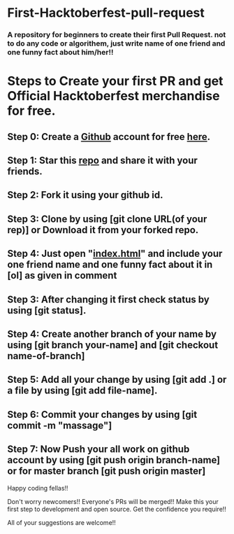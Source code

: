 # First-Hacktoberfest-pull-request

### A repository for beginners to create their first Pull Request. not to do any code or algorithem, just write name of one friend and one funny fact about him/her!! 

# Steps to Create your first PR and get Official Hacktoberfest merchandise for free.
## Step 0: Create a [Github](https://github.com/) account for free [here](https://github.com/).
## Step 1: Star this [repo](https://github.com/Leo5661/first-Hacktoberfest-pull-request) and share it with your friends.
## Step 2: Fork it using your github id.
## Step 3: Clone by using [git clone URL(of your rep)] or Download it from your forked repo.
## Step 4: Just open "[index.html](https://github.com/abhilashk433/Hacktoberfest-2018/blob/master/index.html)" and include your one   friend name and one funny fact about it in [ol] as given in comment
## Step 3: After changing it first check status by using [git status].
## Step 4: Create another branch of your name by using [git branch your-name] and [git checkout name-of-branch]
## Step 5: Add all your change by using [git add .] or a file by using [git add file-name].
## Step 6: Commit your changes by using [git commit -m "massage"]
## Step 7: Now Push your all work on github account by using [git push origin branch-name] or for master branch [git push origin master] 

Happy coding fellas!!

Don't worry newcomers!! Everyone's PRs will be merged!! Make this your first step to development and open source. Get the confidence you require!!

All of your suggestions are welcome!!
